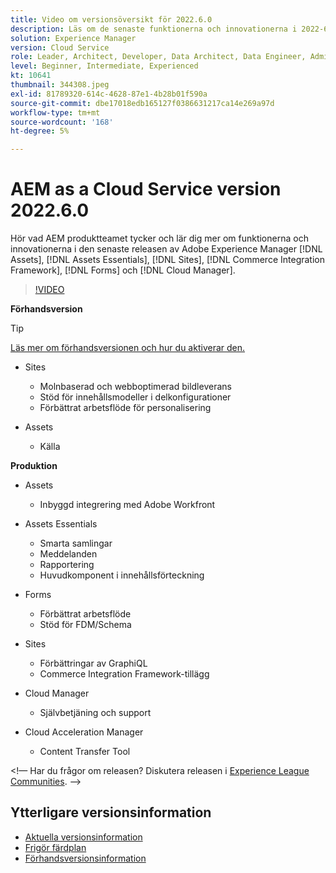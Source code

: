 ```yaml
---
title: Video om versionsöversikt för 2022.6.0
description: Läs om de senaste funktionerna och innovationerna i 2022-6-0-utgåvan av Adobe Experience Manager [!DNL Assets Essentials], [!DNL Sites], [!DNL Screens], [!DNL Forms] och [!DNL Cloud Foundation].
solution: Experience Manager
version: Cloud Service
role: Leader, Architect, Developer, Data Architect, Data Engineer, Admin, User
level: Beginner, Intermediate, Experienced
kt: 10641
thumbnail: 344308.jpeg
exl-id: 81789320-614c-4628-87e1-4b28b01f590a
source-git-commit: dbe17018edb165127f0386631217ca14e269a97d
workflow-type: tm+mt
source-wordcount: '168'
ht-degree: 5%

---
```


# AEM as a Cloud Service version 2022.6.0

Hör vad AEM produktteamet tycker och lär dig mer om funktionerna och innovationerna i den senaste releasen av Adobe Experience Manager [!DNL Assets], [!DNL Assets Essentials], [!DNL Sites], [!DNL Commerce Integration Framework], [!DNL Forms] och [!DNL Cloud Manager].

>[!VIDEO](https://video.tv.adobe.com/v/344308/?quality=12&learn=on)

**Förhandsversion**

>[!TIP]
>
>[Läs mer om förhandsversionen och hur du aktiverar den.](https://experienceleague.adobe.com/docs/experience-manager-cloud-service/content/release-notes/prerelease.html)

* Sites
   * Molnbaserad och webboptimerad bildleverans
   * Stöd för innehållsmodeller i delkonfigurationer
   * Förbättrat arbetsflöde för personalisering

* Assets
   * Källa

**Produktion**

* Assets
   * Inbyggd integrering med Adobe Workfront

* Assets Essentials
   * Smarta samlingar
   * Meddelanden
   * Rapportering
   * Huvudkomponent i innehållsförteckning

* Forms
   * Förbättrat arbetsflöde
   * Stöd för FDM/Schema

* Sites
   * Förbättringar av GraphiQL
   * Commerce Integration Framework-tillägg

* Cloud Manager
   * Självbetjäning och support

* Cloud Acceleration Manager
   * Content Transfer Tool

&lt;!— Har du frågor om releasen?  Diskutera releasen i [Experience League Communities](https://adobe.ly/3NDPR8Y). —>

## Ytterligare versionsinformation

* [Aktuella versionsinformation](https://experienceleague.adobe.com/docs/experience-manager-cloud-service/content/release-notes/home.html)
* [Frigör färdplan](https://experienceleague.adobe.com/docs/experience-manager-release-information/aem-release-updates/update-releases-roadmap.html)
* [Förhandsversionsinformation](https://experienceleague.adobe.com/docs/experience-manager-cloud-service/content/release-notes/prerelease.html)
